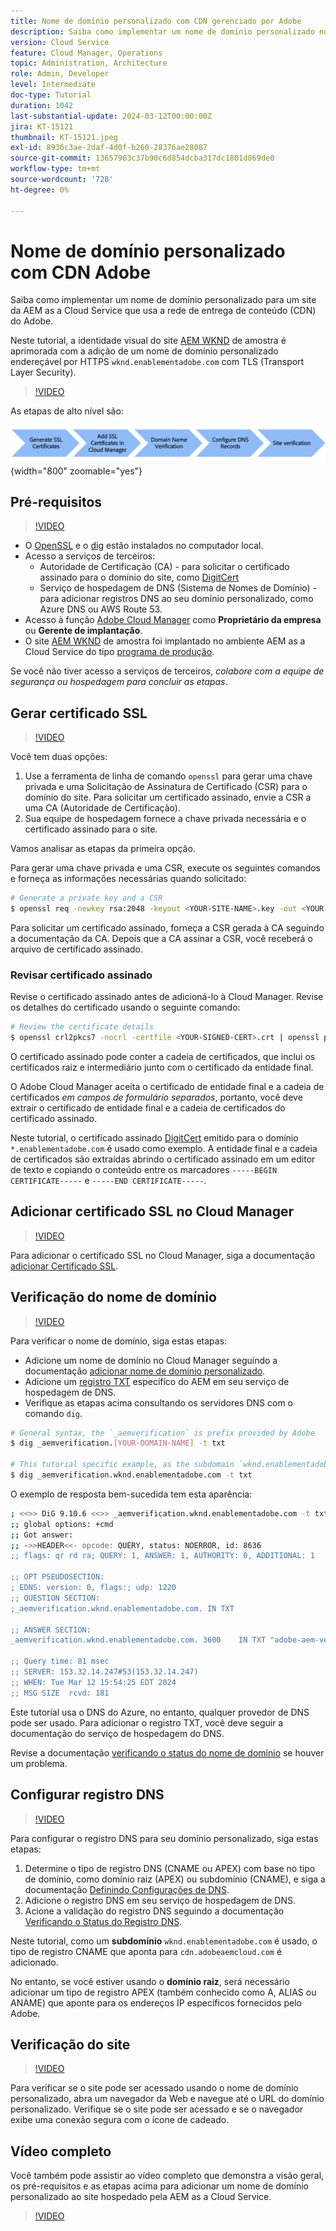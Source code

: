 ```yaml
---
title: Nome de domínio personalizado com CDN gerenciado por Adobe
description: Saiba como implementar um nome de domínio personalizado no site da AEM as a Cloud Service que usa um CDN gerenciado por Adobe.
version: Cloud Service
feature: Cloud Manager, Operations
topic: Administration, Architecture
role: Admin, Developer
level: Intermediate
doc-type: Tutorial
duration: 1042
last-substantial-update: 2024-03-12T00:00:00Z
jira: KT-15121
thumbnail: KT-15121.jpeg
exl-id: 8936c3ae-2daf-4d0f-b260-28376ae28087
source-git-commit: 13657903c37b90c6d854dcba317dc1801d869de0
workflow-type: tm+mt
source-wordcount: '728'
ht-degree: 0%

---
```


# Nome de domínio personalizado com CDN Adobe

Saiba como implementar um nome de domínio personalizado para um site da AEM as a Cloud Service que usa a rede de entrega de conteúdo (CDN) do Adobe.

Neste tutorial, a identidade visual do site [AEM WKND](https://github.com/adobe/aem-guides-wknd) de amostra é aprimorada com a adição de um nome de domínio personalizado endereçável por HTTPS `wknd.enablementadobe.com` com TLS (Transport Layer Security).

>[!VIDEO](https://video.tv.adobe.com/v/3427903?quality=12&learn=on)

As etapas de alto nível são:

![Nome de domínio personalizado com CDN Adobe](./assets/add-custom-domain-name-with-Adobe-CDN.png){width="800" zoomable="yes"}

## Pré-requisitos

>[!VIDEO](https://video.tv.adobe.com/v/3427909?quality=12&learn=on)

- O [OpenSSL](https://www.openssl.org/) e o [dig](https://www.isc.org/blogs/dns-checker/) estão instalados no computador local.
- Acesso a serviços de terceiros:
   - Autoridade de Certificação (CA) - para solicitar o certificado assinado para o domínio do site, como [DigitCert](https://www.digicert.com/)
   - Serviço de hospedagem de DNS (Sistema de Nomes de Domínio) - para adicionar registros DNS ao seu domínio personalizado, como Azure DNS ou AWS Route 53.
- Acesso à função [Adobe Cloud Manager](https://my.cloudmanager.adobe.com/) como **Proprietário da empresa** ou **Gerente de implantação**.
- O site [AEM WKND](https://github.com/adobe/aem-guides-wknd) de amostra foi implantado no ambiente AEM as a Cloud Service do tipo [programa de produção](https://experienceleague.adobe.com/en/docs/experience-manager-cloud-service/content/implementing/using-cloud-manager/programs/introduction-production-programs).

Se você não tiver acesso a serviços de terceiros, _colabore com a equipe de segurança ou hospedagem para concluir as etapas_.

## Gerar certificado SSL

>[!VIDEO](https://video.tv.adobe.com/v/3427908?quality=12&learn=on)

Você tem duas opções:

1. Use a ferramenta de linha de comando `openssl` para gerar uma chave privada e uma Solicitação de Assinatura de Certificado (CSR) para o domínio do site. Para solicitar um certificado assinado, envie a CSR a uma CA (Autoridade de Certificação).
1. Sua equipe de hospedagem fornece a chave privada necessária e o certificado assinado para o site.

Vamos analisar as etapas da primeira opção.

Para gerar uma chave privada e uma CSR, execute os seguintes comandos e forneça as informações necessárias quando solicitado:

```bash
# Generate a private key and a CSR
$ openssl req -newkey rsa:2048 -keyout <YOUR-SITE-NAME>.key -out <YOUR-SITE-NAME>.csr -nodes
```

Para solicitar um certificado assinado, forneça a CSR gerada à CA seguindo a documentação da CA. Depois que a CA assinar a CSR, você receberá o arquivo de certificado assinado.

### Revisar certificado assinado

Revise o certificado assinado antes de adicioná-lo à Cloud Manager. Revise os detalhes do certificado usando o seguinte comando:

```bash
# Review the certificate details
$ openssl crl2pkcs7 -nocrl -certfile <YOUR-SIGNED-CERT>.crt | openssl pkcs7 -print_certs -noout
```

O certificado assinado pode conter a cadeia de certificados, que inclui os certificados raiz e intermediário junto com o certificado da entidade final.

O Adobe Cloud Manager aceita o certificado de entidade final e a cadeia de certificados _em campos de formulário separados_, portanto, você deve extrair o certificado de entidade final e a cadeia de certificados do certificado assinado.

Neste tutorial, o certificado assinado [DigitCert](https://www.digicert.com/) emitido para o domínio `*.enablementadobe.com` é usado como exemplo. A entidade final e a cadeia de certificados são extraídas abrindo o certificado assinado em um editor de texto e copiando o conteúdo entre os marcadores `-----BEGIN CERTIFICATE-----` e `-----END CERTIFICATE-----`.

## Adicionar certificado SSL no Cloud Manager

>[!VIDEO](https://video.tv.adobe.com/v/3427906?quality=12&learn=on)

Para adicionar o certificado SSL no Cloud Manager, siga a documentação [adicionar Certificado SSL](https://experienceleague.adobe.com/en/docs/experience-manager-cloud-service/content/implementing/using-cloud-manager/manage-ssl-certificates/add-ssl-certificate).

## Verificação do nome de domínio

>[!VIDEO](https://video.tv.adobe.com/v/3427905?quality=12&learn=on)

Para verificar o nome de domínio, siga estas etapas:

- Adicione um nome de domínio no Cloud Manager seguindo a documentação [adicionar nome de domínio personalizado](https://experienceleague.adobe.com/pt-br/docs/experience-manager-cloud-service/content/implementing/using-cloud-manager/custom-domain-names/add-custom-domain-name).
- Adicione um [registro TXT](https://experienceleague.adobe.com/en/docs/experience-manager-cloud-service/content/implementing/using-cloud-manager/custom-domain-names/add-text-record) específico do AEM em seu serviço de hospedagem de DNS.
- Verifique as etapas acima consultando os servidores DNS com o comando `dig`.

```bash
# General syntax, the `_aemverification` is prefix provided by Adobe
$ dig _aemverification.[YOUR-DOMAIN-NAME] -t txt

# This tutorial specific example, as the subdomain `wknd.enablementadobe.com` is used
$ dig _aemverification.wknd.enablementadobe.com -t txt
```

O exemplo de resposta bem-sucedida tem esta aparência:

```bash
; <<>> DiG 9.10.6 <<>> _aemverification.wknd.enablementadobe.com -t txt
;; global options: +cmd
;; Got answer:
;; ->>HEADER<<- opcode: QUERY, status: NOERROR, id: 8636
;; flags: qr rd ra; QUERY: 1, ANSWER: 1, AUTHORITY: 0, ADDITIONAL: 1

;; OPT PSEUDOSECTION:
; EDNS: version: 0, flags:; udp: 1220
;; QUESTION SECTION:
;_aemverification.wknd.enablementadobe.com. IN TXT

;; ANSWER SECTION:
_aemverification.wknd.enablementadobe.com. 3600    IN TXT "adobe-aem-verification=wknd.enablementadobe.com/105881/991000/bef0e843-9280-4385-9984-357ed9a4217b"

;; Query time: 81 msec
;; SERVER: 153.32.14.247#53(153.32.14.247)
;; WHEN: Tue Mar 12 15:54:25 EDT 2024
;; MSG SIZE  rcvd: 181
```

Este tutorial usa o DNS do Azure, no entanto, qualquer provedor de DNS pode ser usado. Para adicionar o registro TXT, você deve seguir a documentação do serviço de hospedagem do DNS.

Revise a documentação [verificando o status do nome de domínio](https://experienceleague.adobe.com/en/docs/experience-manager-cloud-service/content/implementing/using-cloud-manager/custom-domain-names/check-domain-name-status) se houver um problema.

## Configurar registro DNS

>[!VIDEO](https://video.tv.adobe.com/v/3427907?quality=12&learn=on)

Para configurar o registro DNS para seu domínio personalizado, siga estas etapas:

1. Determine o tipo de registro DNS (CNAME ou APEX) com base no tipo de domínio, como domínio raiz (APEX) ou subdomínio (CNAME), e siga a documentação [Definindo Configurações de DNS](https://experienceleague.adobe.com/en/docs/experience-manager-cloud-service/content/implementing/using-cloud-manager/custom-domain-names/configure-dns-settings).
1. Adicione o registro DNS em seu serviço de hospedagem de DNS.
1. Acione a validação do registro DNS seguindo a documentação [Verificando o Status do Registro DNS](https://experienceleague.adobe.com/en/docs/experience-manager-cloud-service/content/implementing/using-cloud-manager/custom-domain-names/check-dns-record-status).

Neste tutorial, como um **subdomínio** `wknd.enablementadobe.com` é usado, o tipo de registro CNAME que aponta para `cdn.adobeaemcloud.com` é adicionado.

No entanto, se você estiver usando o **domínio raiz**, será necessário adicionar um tipo de registro APEX (também conhecido como A, ALIAS ou ANAME) que aponte para os endereços IP específicos fornecidos pelo Adobe.

## Verificação do site

>[!VIDEO](https://video.tv.adobe.com/v/3427904?quality=12&learn=on)

Para verificar se o site pode ser acessado usando o nome de domínio personalizado, abra um navegador da Web e navegue até o URL do domínio personalizado. Verifique se o site pode ser acessado e se o navegador exibe uma conexão segura com o ícone de cadeado.

## Vídeo completo

Você também pode assistir ao vídeo completo que demonstra a visão geral, os pré-requisitos e as etapas acima para adicionar um nome de domínio personalizado ao site hospedado pela AEM as a Cloud Service.

>[!VIDEO](https://video.tv.adobe.com/v/3427817?quality=12&learn=on)
